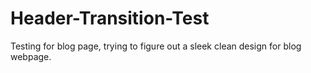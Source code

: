 # Header-Transition-Test
Testing for blog page, trying to figure out a sleek clean design for blog webpage.
